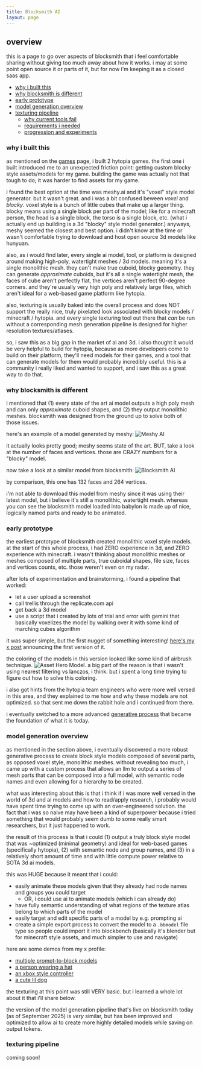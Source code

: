 ```yaml
---
title: Blocksmith AI
layout: page
---
```


## overview

this is a page to go over aspects of blocksmith that i feel comfortable sharing without giving too much away about how it works. i may at some point open source it or parts of it, but for now i'm keeping it as a closed saas app.

- [why i built this](#why-i-built-this)
- [why blocksmith is different](#why-blocksmith-is-different)
- [early prototype](#early-prototype)
- [model generation overview](#model-generation-overview)
- [texturing pipeline](#overview)
    - [why current tools fail](#overview)
    - [requirements i needed](#overview)
    - [progression and experiments](#overview)


### why i built this
as mentioned on the [games](./games.md) page, i built 2 hytopia games. the first one i built introduced me to an unexpected friction point: getting custom blocky style assets/models for my game. building the game was actually not that tough to do; it was harder to find assets for my game.

i found the best option at the time was meshy.ai and it's "voxel" style model generator. but it wasn't great. and i was a bit confused beween *voxel* and *blocky*. voxel style is a bunch of little cubes that make up a larger thing. blocky means using a single block per part of the model; like for a minecraft person, the head is a single block, the torso is a single block, etc. (what i actually end up building is a 3d "blocky" style model generator.) anyways, meshy seemed the closest and best option. i didn't know at the time or wasn't comfortable trying to download and host open source 3d models like hunyuan.

also, as i would find later, every single ai model, tool, or platform is designed around making high-poly, watertight meshes / 3d models. meaning it's a single monolithic mesh. they can't make true cuboid, blocky geometry. they can generate *approximate* cuboids, but it's all a single watertight mesh, the faces of cube aren't perfectly flat, the vertices aren't perfect 90-degree corners. and they're usually very high poly and relatively large files, which aren't ideal for a web-based game platform like hytopia.

also, texturing is usually baked into the overall process and does NOT support the really nice, truly pixelated look associated with blocky models / minecraft / hytopia. and every single texturing tool out there that *can* be run without a corresponding mesh generation pipeline is designed for higher resolution textures/atlases.

so, i saw this as a big gap in the market of ai and 3d. i also thought it would be very helpful to build for hytopia, because as more developers come to build on their platform, they'll need models for their games, and a tool that can generate models for them would probably incredibly useful. this is a community i really liked and wanted to support, and i saw this as a great way to do that.


### why blocksmith is different
i mentioned that (1) every state of the art ai model outputs a high poly mesh and can only *approximate* cuboid shapes, and (2) they output monolithic meshes. blocksmith was designed from the ground up to solve both of those issues.

here's an example of a model generated by meshy:
![Meshy AI](images/meshy-minecraft-person.png)

it actually looks pretty good; meshy seems state of the art. BUT, take a look at the number of faces and vertices. those are CRAZY numbers for a "blocky" model.

now take a look at a similar model from blocksmith:
![Blocksmith AI](images/blocksmith-minecraft-person.png)

by comparison, this one has 132 faces and 264 vertices.

i'm not able to download this model from meshy since it was using their latest model, but i believe it's still a monolithic, watertight mesh. whereas you can see the blocksmith model loaded into babylon is made up of nice, logically named parts and ready to be animated.


### early prototype
the earliest prototype of blocksmith created monolithic voxel style models. at the start of this whole process, i had ZERO experience in 3d, and ZERO experience with minecraft. i wasn't thinking about monolithic meshes or meshes composed of multiple parts, true cuboidal shapes, file size, faces and vertices counts, etc. those weren't even on my radar.

after lots of experimentation and brainstorming, i found a pipeline that worked:
- let a user upload a screenshot
- call trellis through the replicate.com api
- get back a 3d model
- use a script that i created by lots of trial and error with gemini that basically voxelizes the model by walking over it with some kind of marching cubes algorithm

it was super simple, but the first nugget of something interesting! [here's my x post](https://x.com/gabebusto/status/1907545086176424209) announcing the first version of it.

the coloring of the models in this version looked like some kind of airbrush technique.
![Asset Hero Model](images/assethero-model-image.png). a big part of the reason is that i wasn't using nearest filtering vs lanczos, i think. but i spent a long time trying to figure out how to solve this coloring.

i also got hints from the hytopia team engineers who were more well versed in this area, and they explained to me how and why these models are not optimized. so that sent me down the rabbit hole and i continued from there.

i eventually switched to a more advanced [generative process](https://x.com/gabebusto/status/1910100441519505819) that became the foundation of what it is today.


### model generation overview
as mentioned in the section above, i eventually discovered a more robust generative process to create block style models composed of several parts, as opposed voxel style, monolithic meshes. without revealing too much, i came up with a custom process that allows an llm to output a series of mesh parts that can be composed into a full model, with semantic node names and even allowing for a hierarchy to be created.

what was interesting about this is that i think if i was more well versed in the world of 3d and ai models and how to read/apply research, i probably would have spent time trying to come up with an over-engineered solution. the fact that i was so naive may have been a kind of superpower because i tried something that would probably seem dumb to some really smart researchers, but it just happened to work.

the result of this process is that i could (1) output a truly block style model that was ~optimized (minimal geometry) and ideal for web-based games (specifically hytopia), (2) with semantic node and group names, and (3) in a relatively short amount of time and with little compute power relative to SOTA 3d ai models.

this was HUGE because it meant that i could:
- easily animate these models given that they already had node names and groups you could target
    - OR, i could use ai to animate models (which i can already do)
- have fully semantic understanding of what regions of the texture atlas belong to which parts of the model
- easily target and edit specific parts of a model by e.g. prompting ai
- create a simple export process to convert the model to a `.bbmodel` file type so people could import it into blockbench (basically it's blender but for minecraft style assets, and much simpler to use and navigate)

here are some demos from my x profile:
- [multiple prompt-to-block models](https://x.com/gabebusto/status/1912313114231533990)
- [a person wearing a hat](https://x.com/gabebusto/status/1912318527584809469)
- [an xbox style controller](https://x.com/gabebusto/status/1912321084696801419)
- [a cute lil dog](https://x.com/gabebusto/status/1912320086104301822)

the texturing at this point was still VERY basic. but i learned a whole lot about it that i'll share below.

the version of the model generation pipeline that's live on blocksmith today (as of September 2025) is *very* similar, but has been improved and optimized to allow ai to create more highly detailed models while saving on output tokens.


### texturing pipeline

coming soon!